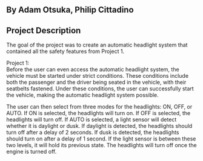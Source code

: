 ## By Adam Otsuka, Philip Cittadino



## Project Description 
The goal of the project was to create an automatic headlight system that contained all the safety features from Project 1.

Project 1: \
Before the user can even access the automatic headlight system, the vehicle must be started under strict conditions.
These conditions include both the passenger and the driver being seated in the vehicle, with their seatbelts fastened.
Under these conditions, the user can successfully start the vehicle, making the automatic headlight system possible.

The user can then select from three modes for the headlights: ON, OFF, or AUTO. If ON is selected, the headlights will turn on. 
If OFF is selected, the headlights will turn off. If AUTO is selected, a light sensor will detect whether it is daylight or dusk.
If daylight is detected, the headlights should turn off after a delay of 2 seconds. If dusk is detected, the headlights should 
turn on after a delay of 1 second. If the light sensor is between these two levels, it will hold its previous state. 
The headlights will turn off once the engine is turned off.


